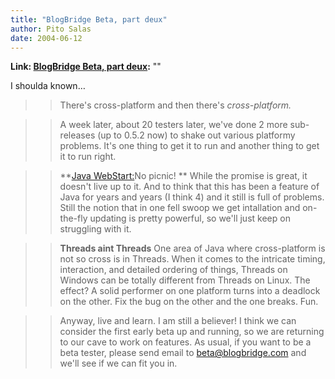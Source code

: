 ```yaml
---
title: "BlogBridge Beta, part deux"
author: Pito Salas
date: 2004-06-12
---
```


**Link: [BlogBridge Beta, part deux](None):** ""

I shoulda known…

>>

>> There's cross-platform and then there's _cross-platform._

>>

>> A week later, about 20 testers later, we've done 2 more sub-releases (up to
0.5.2 now) to shake out various platformy problems. It's one thing to get it
to run and another thing to get it to run right.

>>

>> **[Java
WebStart:](<http://java.sun.com/products/javawebstart/1.2/docs/developersguide.html#website>)No
picnic! ** While the promise is great, it doesn't live up to it. And to think
that this has been a feature of Java for years and years (I think 4) and it
still is full of problems. Still the notion that in one fell swoop we get
intallation and on-the-fly updating is pretty powerful, so we'll just keep on
struggling with it.

>>

>> **Threads aint Threads** One area of Java where cross-platform is not so
cross is in Threads. When it comes to the intricate timing, interaction, and
detailed ordering of things, Threads on Windows can be totally different from
Threads on Linux. The effect? A solid performer on one platform turns into a
deadlock on the other. Fix the bug on the other and the one breaks. Fun.

>>

>> Anyway, live and learn. I am still a believer! I think we can consider the
first early beta up and running, so we are returning to our cave to work on
features. As usual, if you want to be a beta tester, please send email to
beta@blogbridge.com and we'll see if we can fit you in.


